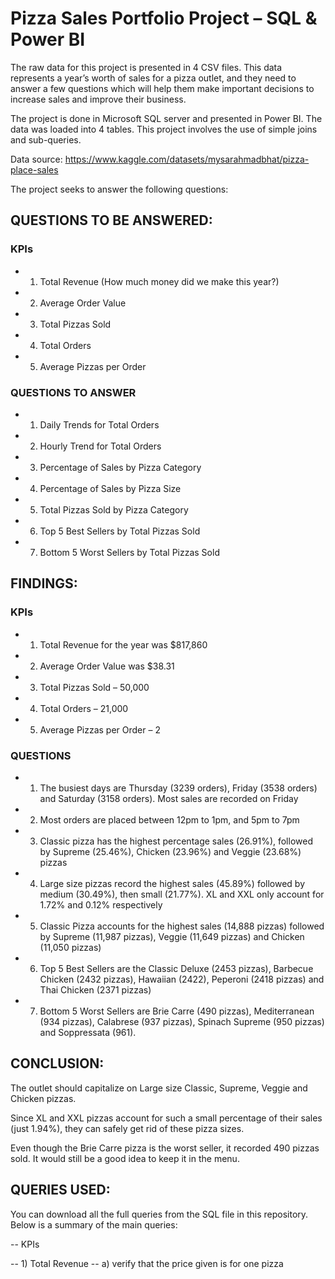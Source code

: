 # Pizza Sales Portfolio Project – SQL & Power BI
The raw data for this project is presented in 4 CSV files. This data represents a year’s worth of sales for a pizza outlet, and they need to answer a few questions which will help them make important decisions to increase sales and improve their business.

The project is done in Microsoft SQL server and presented in Power BI. The data was loaded into 4 tables. This project involves the use of simple joins and sub-queries. 

Data source:
https://www.kaggle.com/datasets/mysarahmadbhat/pizza-place-sales

The project seeks to answer the following questions:

## QUESTIONS TO BE ANSWERED:
### KPIs

- 1) Total Revenue (How much money did we make this year?)
- 2) Average Order Value
- 3) Total Pizzas Sold
- 4) Total Orders
- 5) Average Pizzas per Order

### QUESTIONS TO ANSWER 

- 1) Daily Trends for Total Orders
- 2) Hourly Trend for Total Orders
- 3) Percentage of Sales by Pizza Category
- 4) Percentage of Sales by Pizza Size
- 5) Total Pizzas Sold by Pizza Category
- 6) Top 5 Best Sellers by Total Pizzas Sold
- 7) Bottom 5 Worst Sellers by Total Pizzas Sold



## FINDINGS:
### KPIs

- 1) Total Revenue for the year was $817,860
- 2) Average Order Value was $38.31
- 3) Total Pizzas Sold – 50,000
- 4) Total Orders – 21,000
- 5) Average Pizzas per Order – 2

### QUESTIONS
- 1) The busiest days are Thursday (3239 orders), Friday (3538 orders) and Saturday (3158 orders). Most sales are recorded on Friday
- 2) Most orders are placed between 12pm to 1pm, and 5pm to 7pm
- 3) Classic pizza has the highest percentage sales (26.91%), followed by Supreme (25.46%), Chicken (23.96%) and Veggie (23.68%) pizzas 
- 4) Large size pizzas record the highest sales (45.89%) followed by medium (30.49%), then small (21.77%). XL and XXL only account for 1.72% and 0.12% respectively 
- 5) Classic Pizza accounts for the highest sales (14,888 pizzas) followed by Supreme (11,987 pizzas), Veggie (11,649 pizzas) and Chicken (11,050 pizzas)
- 6) Top 5 Best Sellers are the Classic Deluxe (2453 pizzas), Barbecue Chicken (2432 pizzas), Hawaiian (2422), Peperoni (2418 pizzas) and Thai Chicken (2371 pizzas)
- 7) Bottom 5 Worst Sellers are Brie Carre (490 pizzas), Mediterranean (934 pizzas), Calabrese (937 pizzas), Spinach Supreme (950 pizzas) and Soppressata (961).


## CONCLUSION:
The outlet should capitalize on Large size Classic, Supreme, Veggie and Chicken pizzas.

Since XL and XXL pizzas account for such a small percentage of their sales (just 1.94%), they can safely get rid of these pizza sizes.

Even though the Brie Carre pizza is the worst seller, it recorded 490 pizzas sold. It would still be a good idea to keep it in the menu. 


## QUERIES USED:
You can download all the full queries from the SQL file in this repository. Below is a summary of the main queries:

-- KPIs

-- 1) Total Revenue
-- a) verify that the price given is for one pizza



